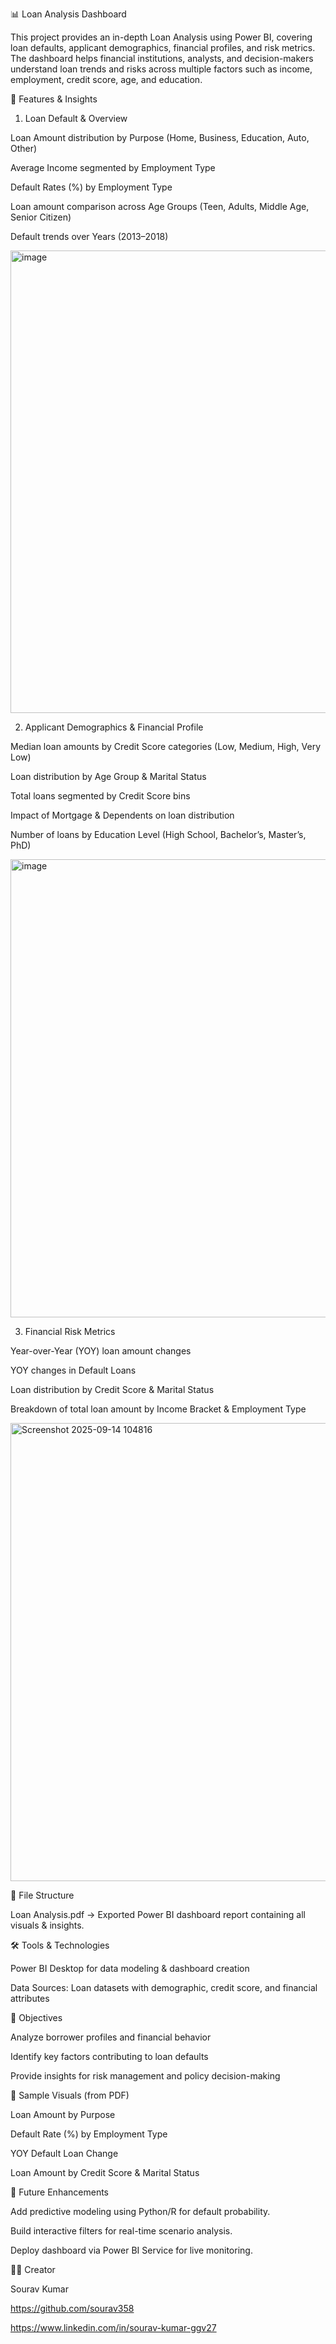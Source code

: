  📊 Loan Analysis Dashboard

This project provides an in-depth Loan Analysis using Power BI, covering loan defaults, applicant demographics, financial profiles, and risk metrics. The dashboard helps financial institutions, analysts, and decision-makers understand loan trends and risks across multiple factors such as income, employment, credit score, age, and education.

🚀 Features & Insights
1. Loan Default & Overview

Loan Amount distribution by Purpose (Home, Business, Education, Auto, Other)

Average Income segmented by Employment Type

Default Rates (%) by Employment Type

Loan amount comparison across Age Groups (Teen, Adults, Middle Age, Senior Citizen)

Default trends over Years (2013–2018)

<img width="1273" height="740" alt="image" src="https://github.com/user-attachments/assets/e8658782-aebb-4651-abf6-c0420e2f7568" />


2. Applicant Demographics & Financial Profile

Median loan amounts by Credit Score categories (Low, Medium, High, Very Low)

Loan distribution by Age Group & Marital Status

Total loans segmented by Credit Score bins

Impact of Mortgage & Dependents on loan distribution

Number of loans by Education Level (High School, Bachelor’s, Master’s, PhD)

<img width="1280" height="733" alt="image" src="https://github.com/user-attachments/assets/95b01f55-a019-42df-9602-b8f56810f006" />


3. Financial Risk Metrics

Year-over-Year (YOY) loan amount changes

YOY changes in Default Loans

Loan distribution by Credit Score & Marital Status

Breakdown of total loan amount by Income Bracket & Employment Type

 <img width="1280" height="733" alt="Screenshot 2025-09-14 104816" src="https://github.com/user-attachments/assets/ca63ffbd-bbfc-45ae-91e9-7f968880be0c" />



📂 File Structure

Loan Analysis.pdf → Exported Power BI dashboard report containing all visuals & insights.

🛠 Tools & Technologies

Power BI Desktop for data modeling & dashboard creation

Data Sources: Loan datasets with demographic, credit score, and financial attributes

🎯 Objectives

Analyze borrower profiles and financial behavior

Identify key factors contributing to loan defaults

Provide insights for risk management and policy decision-making

📸 Sample Visuals (from PDF)

Loan Amount by Purpose

Default Rate (%) by Employment Type

YOY Default Loan Change

Loan Amount by Credit Score & Marital Status

📖 Future Enhancements

Add predictive modeling using Python/R for default probability.

Build interactive filters for real-time scenario analysis.

Deploy dashboard via Power BI Service for live monitoring.

👨‍💻 Creator

Sourav Kumar

 https://github.com/sourav358
 
 https://www.linkedin.com/in/sourav-kumar-ggv27
